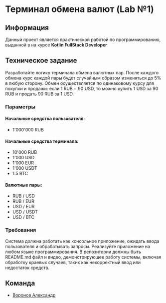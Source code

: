 # Терминал обмена валют (Lab №1)

## Информация
Данный проект является практической работой по программированию, выданной в на курсе **Kotlin FullStack Developer**

## Техническое задание

Разработайте логику терминала обмена валютных пар. После каждого обмена курс каждой пары будет случайным образом изменяться до 5% в любую сторону. Обмен осуществляется по одинаковому курсу для покупки и продажи: если 1 RUB = 90 USD, то можно купить 1 USD за 90 RUB и продать 90 RUB за 1 USD.

### Параметры

#### Начальные средства пользователя:

- 1'000'000 RUB

#### Начальные средства терминала:

- 10'000 RUB
- 1'000 USD
- 1'000 EUR
- 1'000 USDT
- 1.5 BTC

#### Валютные пары:

- RUB / USD
- RUB / EUR
- USD / EUR
- USD / USDT
- USD / BTC

### Требования

Система должна работать как консольное приложение, ожидать ввода пользователя и обрабатывать запросы. Реализуйте приложение на любом языке программирования. В репозитории должны быть README.md файл и видео, демонстрирующее работу системы, включая обработку краевых случаев, таких как некорректный ввод или недостаток средств.

## Команда
- [Воронов Александр](https://github.com/sanai1)
